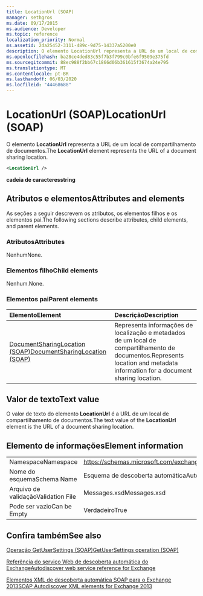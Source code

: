 ```yaml
---
title: LocationUrl (SOAP)
manager: sethgros
ms.date: 09/17/2015
ms.audience: Developer
ms.topic: reference
localization_priority: Normal
ms.assetid: 2da25452-3111-489c-9d75-14337a5200e0
description: O elemento LocationUrl representa a URL de um local de compartilhamento de documentos.
ms.openlocfilehash: ba28ce4ded83c55f7b3f799c0bfe6f9509e375fd
ms.sourcegitcommit: 88ec988f2bb67c1866d06b361615f3674a24e795
ms.translationtype: MT
ms.contentlocale: pt-BR
ms.lasthandoff: 06/03/2020
ms.locfileid: "44468688"
---
```

# <a name="locationurl-soap"></a><span data-ttu-id="9e243-103">LocationUrl (SOAP)</span><span class="sxs-lookup"><span data-stu-id="9e243-103">LocationUrl (SOAP)</span></span>

<span data-ttu-id="9e243-104">O elemento **LocationUrl** representa a URL de um local de compartilhamento de documentos.</span><span class="sxs-lookup"><span data-stu-id="9e243-104">The **LocationUrl** element represents the URL of a document sharing location.</span></span> 
  
```XML
<LocationUrl />
```

 <span data-ttu-id="9e243-105">**cadeia de caracteres**</span><span class="sxs-lookup"><span data-stu-id="9e243-105">**string**</span></span>
## <a name="attributes-and-elements"></a><span data-ttu-id="9e243-106">Atributos e elementos</span><span class="sxs-lookup"><span data-stu-id="9e243-106">Attributes and elements</span></span>

<span data-ttu-id="9e243-107">As seções a seguir descrevem os atributos, os elementos filhos e os elementos pai.</span><span class="sxs-lookup"><span data-stu-id="9e243-107">The following sections describe attributes, child elements, and parent elements.</span></span>
  
### <a name="attributes"></a><span data-ttu-id="9e243-108">Atributos</span><span class="sxs-lookup"><span data-stu-id="9e243-108">Attributes</span></span>

<span data-ttu-id="9e243-109">Nenhum</span><span class="sxs-lookup"><span data-stu-id="9e243-109">None.</span></span>
  
### <a name="child-elements"></a><span data-ttu-id="9e243-110">Elementos filho</span><span class="sxs-lookup"><span data-stu-id="9e243-110">Child elements</span></span>

<span data-ttu-id="9e243-111">Nenhum.</span><span class="sxs-lookup"><span data-stu-id="9e243-111">None.</span></span>
  
### <a name="parent-elements"></a><span data-ttu-id="9e243-112">Elementos pai</span><span class="sxs-lookup"><span data-stu-id="9e243-112">Parent elements</span></span>

|<span data-ttu-id="9e243-113">**Elemento**</span><span class="sxs-lookup"><span data-stu-id="9e243-113">**Element**</span></span>|<span data-ttu-id="9e243-114">**Descrição**</span><span class="sxs-lookup"><span data-stu-id="9e243-114">**Description**</span></span>|
|:-----|:-----|
|[<span data-ttu-id="9e243-115">DocumentSharingLocation (SOAP)</span><span class="sxs-lookup"><span data-stu-id="9e243-115">DocumentSharingLocation (SOAP)</span></span>](documentsharinglocation-soap.md) <br/> |<span data-ttu-id="9e243-116">Representa informações de localização e metadados de um local de compartilhamento de documentos.</span><span class="sxs-lookup"><span data-stu-id="9e243-116">Represents location and metadata information for a document sharing location.</span></span>  <br/> |
   
## <a name="text-value"></a><span data-ttu-id="9e243-117">Valor de texto</span><span class="sxs-lookup"><span data-stu-id="9e243-117">Text value</span></span>

<span data-ttu-id="9e243-118">O valor de texto do elemento **LocationUrl** é a URL de um local de compartilhamento de documentos.</span><span class="sxs-lookup"><span data-stu-id="9e243-118">The text value of the **LocationUrl** element is the URL of a document sharing location.</span></span> 
  
## <a name="element-information"></a><span data-ttu-id="9e243-119">Elemento de informações</span><span class="sxs-lookup"><span data-stu-id="9e243-119">Element information</span></span>

|||
|:-----|:-----|
|<span data-ttu-id="9e243-120">Namespace</span><span class="sxs-lookup"><span data-stu-id="9e243-120">Namespace</span></span>  <br/> |https://schemas.microsoft.com/exchange/2010/Autodiscover  <br/> |
|<span data-ttu-id="9e243-121">Nome do esquema</span><span class="sxs-lookup"><span data-stu-id="9e243-121">Schema Name</span></span>  <br/> |<span data-ttu-id="9e243-122">Esquema de descoberta automática</span><span class="sxs-lookup"><span data-stu-id="9e243-122">Autodiscover schema</span></span>  <br/> |
|<span data-ttu-id="9e243-123">Arquivo de validação</span><span class="sxs-lookup"><span data-stu-id="9e243-123">Validation File</span></span>  <br/> |<span data-ttu-id="9e243-124">Messages.xsd</span><span class="sxs-lookup"><span data-stu-id="9e243-124">Messages.xsd</span></span>  <br/> |
|<span data-ttu-id="9e243-125">Pode ser vazio</span><span class="sxs-lookup"><span data-stu-id="9e243-125">Can be Empty</span></span>  <br/> |<span data-ttu-id="9e243-126">Verdadeiro</span><span class="sxs-lookup"><span data-stu-id="9e243-126">True</span></span>  <br/> |
   
## <a name="see-also"></a><span data-ttu-id="9e243-127">Confira também</span><span class="sxs-lookup"><span data-stu-id="9e243-127">See also</span></span>



[<span data-ttu-id="9e243-128">Operação GetUserSettings (SOAP)</span><span class="sxs-lookup"><span data-stu-id="9e243-128">GetUserSettings operation (SOAP)</span></span>](getusersettings-operation-soap.md)


[<span data-ttu-id="9e243-129">Referência do serviço Web de descoberta automática do Exchange</span><span class="sxs-lookup"><span data-stu-id="9e243-129">Autodiscover web service reference for Exchange</span></span>](autodiscover-web-service-reference-for-exchange.md)
  
[<span data-ttu-id="9e243-130">Elementos XML de descoberta automática SOAP para o Exchange 2013</span><span class="sxs-lookup"><span data-stu-id="9e243-130">SOAP Autodiscover XML elements for Exchange 2013</span></span>](soap-autodiscover-xml-elements-for-exchange-2013.md)

